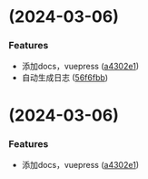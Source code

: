 # [](https://github.com/ghfengye/encode-lint/compare/v0.0.2...v) (2024-03-06)


### Features

* 添加docs，vuepress ([a4302e1](https://github.com/ghfengye/encode-lint/commit/a4302e1c98fd03820f4af77dab216970999d5594))
* 自动生成日志 ([56f6fbb](https://github.com/ghfengye/encode-lint/commit/56f6fbbca67904b3e6576eece5fcc07ed3335853))



# [](https://github.com/ghfengye/encode-lint/compare/v0.0.2...v) (2024-03-06)


### Features

* 添加docs，vuepress ([a4302e1](https://github.com/ghfengye/encode-lint/commit/a4302e1c98fd03820f4af77dab216970999d5594))



